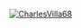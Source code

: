 [![CharlesVilla68](https://circleci.com/gh/CharlesVilla68/SSW-567-HW.svg?style=svg)](https://app.circleci.com/pipelines/github/CharlesVilla68/SSW-567-HW?branch=main&filter=all)
